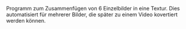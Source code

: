 Programm zum Zusammenfügen von 6 Einzelbilder in eine Textur. Dies automatisiert für mehrerer Bilder, die später zu einem Video kovertiert werden können.

